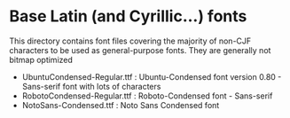 # Base Latin (and Cyrillic...) fonts
This directory contains font files covering the majority of non-CJF characters to be used as general-purpose fonts.
They are generally not bitmap optimized

* UbuntuCondensed-Regular.ttf : Ubuntu-Condensed font version 0.80 - Sans-serif font with lots of characters
* RobotoCondensed-Regular.ttf : Roboto-Condensed font - Sans-serif
* NotoSans-Condensed.ttf : Noto Sans Condensed font

